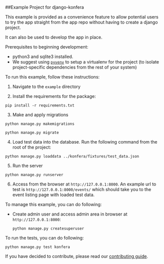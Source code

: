 ##Example Project for django-konfera

This example is provided as a convenience feature to allow potential users to try the app straight from the app repo without having to create a django project.

It can also be used to develop the app in place.

Prerequisites to beginning development:
  - python3 and sqlite3 installed.
  - We suggest using [`pyvenv`](https://docs.python.org/3/library/venv.html) to setup a virtualenv for the project (to isolate project-specific dependencies from the rest of your system)

To run this example, follow these instructions:

1. Navigate to the `example` directory

2. Install the requirements for the package:

  `pip install -r requirements.txt`

3. Make and apply migrations

  `python manage.py makemigrations`

  `python manage.py migrate`

4. Load test data into the database. Run the following command from the root of the project:

  `python manage.py loaddata ../konfera/fixtures/test_data.json`

5. Run the server

  `python manage.py runserver`

6. Access from the browser at `http://127.0.0.1:8000`. An example url to test is `http://127.0.0.1:8000/events/` which should take you to the event listing page with loaded test data.

To manage this example, you can do following:

* Create admin user and access admin area in browser at `http://127.0.0.1:8000`:

  `python manage.py createsuperuser`

To run the tests, you can do following:

  `python manage.py test konfera`

If you have decided to contribute, please read our [contributing guide](https://github.com/pyconsk/django-konfera/blob/master/CONTRIBUTING.rst).
